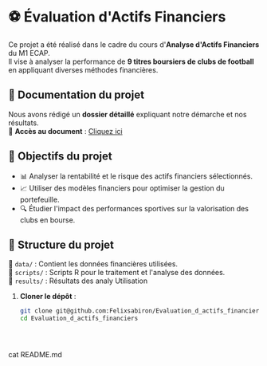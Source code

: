 # ⚽ Évaluation d'Actifs Financiers

Ce projet a été réalisé dans le cadre du cours d'**Analyse d'Actifs Financiers** du M1 ECAP.  
Il vise à analyser la performance de **9 titres boursiers de clubs de football** en appliquant diverses méthodes financières.

## 📑 Documentation du projet
Nous avons rédigé un **dossier détaillé** expliquant notre démarche et nos résultats.  
📄 **Accès au document** : [Cliquez ici](https://docs.google.com/document/d/1kdnBFq-cdPv0nZX7j7HDvFyNhwSTjsbJxQFPWvh0vEU/edit?tab=t.0) 

## 📌 Objectifs du projet
- 📊 Analyser la rentabilité et le risque des actifs financiers sélectionnés.
- 📈 Utiliser des modèles financiers pour optimiser la gestion du portefeuille.
- 🔍 Étudier l'impact des performances sportives sur la valorisation des clubs en bourse.

## 📂 Structure du projet
📁 `data/` : Contient les données financières utilisées.  
📁 `scripts/` : Scripts R pour le traitement et l'analyse des données.  
📁 `results/` : Résultats des analy Utilisation 
1. **Cloner le dépôt** :
   ```sh
   git clone git@github.com:Felixsabiron/Evaluation_d_actifs_financiers.git
   cd Evaluation_d_actifs_financiers





cat README.md


